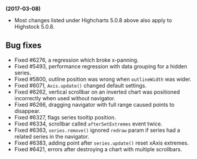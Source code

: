 **(2017-03-08)**
        
- Most changes listed under Highcharts 5.0.8 above also apply to Highstock 5.0.8.

## Bug fixes 
- Fixed #6276, a regression which broke x-panning.
- Fixed #5493, performance regression with data grouping for a hidden series.
- Fixed #5800, outline position was wrong when `outlineWidth` was wider.
- Fixed #6071, `Axis.update()` changed default settings.
- Fixed #6262, vertical scrollbar on an inverted chart was positioned incorrectly when used without navigator.
- Fixed #6266, dragging navigator with full range caused points to disappear.
- Fixed #6327, flags series tooltip position.
- Fixed #6334, scrollbar called `afterSetExtremes` event twice.
- Fixed #6363, `series.remove()` ignored `redraw` param if series had a related series in the navigator.
- Fixed #6383, adding point after `series.update()` reset xAxis extremes.
- Fixed #6421, errors after destroying a chart with multiple scrollbars.